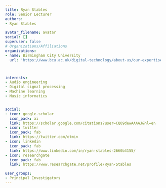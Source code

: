 ```yaml
---
title: Ryan Stables
role: Senior Lecturer
authors:
- Ryan Stables

avatar_filename: avatar
social: []
superuser: false
# Organizations/Affiliations
organizations:
- name: Birmingham City University
  url: 'https://www.bcu.ac.uk/digital-technology/about-us/our-expertise/our-staff/ryan-stables'



interests:
- Audio engineering
- Digital signal processing
- Machine learning
- Music informatics


social:
- icon: google-scholar
  icon_pack: ai
  link: https://scholar.google.com/citations?user=CQO9dewAAAAJ&hl=en
- icon: twitter
  icon_pack: fab
  link: https://twitter.com/otmiv
- icon: linkedin
  icon_pack: fab
  link: https://www.linkedin.com/in/ryan-stables-2660b4155/
- icon: researchgate
  icon_pack: fab
  link: https://www.researchgate.net/profile/Ryan-Stables

user_groups:
- Principal Investigators
---
```

